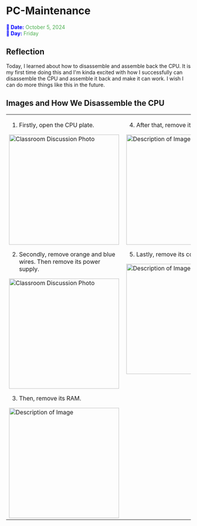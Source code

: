 # PC-Maintenance

<span style="color:blue; font-weight:bold">📅 Date:</span> <span style="color:#4CAF50">October 5, 2024</span>  
<span style="color:blue; font-weight:bold">📆 Day:</span> <span style="color:#4CAF50">Friday</span>



## Reflection
Today, I learned about how to disassemble and assemble back the CPU. It is my first time doing this and I'm kinda excited with how I successfully can disassemble the CPU and assemble it back and make it can work. I wish I can do more things like this in the future.



## Images and How We Disassemble the CPU
<table style="width: 100%; border-collapse: collapse;">
  <tr>
    <td style="width: 50%; padding-right: 10px; vertical-align: top;">
      <!-- Left content -->
     
1. Firstly, open the CPU plate.

<img src="https://raw.githubusercontent.com/nrathrhabs/images/main/photo_2024-11-08_14-53-44.jpg" alt="Classroom Discussion Photo" width="300">

2. Secondly, remove orange and blue wires.
   Then remove its power supply.

<img src="https://raw.githubusercontent.com/nrathrhabs/images/main/photo_2024-11-08_14-53-45.jpg" alt="Classroom Discussion Photo" width="300">

3. Then, remove its RAM.

<img src="https://raw.githubusercontent.com/nrathrhabs/images/main/photo_2024-11-08_14-53-47.jpg" alt="Description of Image" width="300">
    </td>
    <td style="width: 50%; padding-left: 10px; vertical-align: top;">
      <!-- Right content -->

4. After that, remove its hard disk.

<img src="https://raw.githubusercontent.com/nrathrhabs/images/main/photo_2024-11-08_14-53-50.jpg" alt="Description of Image" width="300">

5. Lastly, remove its cooling fan.

<img src="https://raw.githubusercontent.com/nrathrhabs/images/main/photo_2024-11-08_14-53-51.jpg" alt="Description of Image" width="300">
    </td>
  </tr>
</table>




